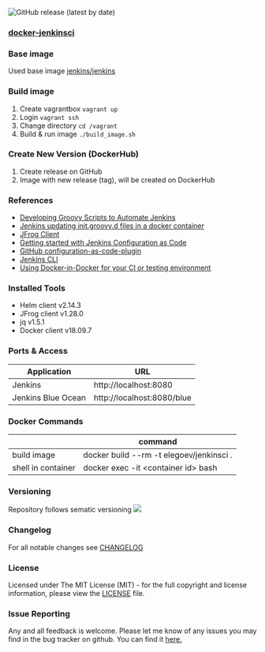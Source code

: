 ![GitHub release (latest by date)](https://img.shields.io/github/v/release/elegoev/docker-jenkinsci?style=plastic)

### [docker-jenkinsci](https://github.com/elegoev/docker-jenkinsci)

### Base image
Used base image [jenkins/jenkins](https://hub.docker.com/r/jenkins/jenkins)

### Build image
1. Create vagrantbox `vagrant up`
1. Login `vagrant ssh`
1. Change directory `cd /vagrant`
1. Build & run image `./build_image.sh`

### Create New Version (DockerHub)
1. Create release on GitHub
1. Image with new release (tag), will be created on DockerHub

### References
- [Developing Groovy Scripts to Automate Jenkins](https://brokenco.de/2017/07/24/groovy-automation-for-jenkins.html)
- [Jenkins updating init.groovy.d files in a docker container](https://stackoverflow.com/questions/45818327/jenkins-updating-init-groovy-d-files-in-a-docker-container)
- [JFrog Client](https://www.jfrog.com/confluence/display/CLI/CLI+for+JFrog+Artifactory)
- [Getting started with Jenkins Configuration as Code](https://www.praqma.com/stories/start-jenkins-config-as-code/)
- [GitHub configuration-as-code-plugin](https://github.com/jenkinsci/configuration-as-code-plugin/tree/master/demos)
- [Jenkins CLI ](https://jenkins.io/doc/book/managing/cli/#using-the-cli-client)
- [Using Docker-in-Docker for your CI or testing environment](https://jpetazzo.github.io/2015/09/03/do-not-use-docker-in-docker-for-ci/)

### Installed Tools
- Helm client v2.14.3
- JFrog client v1.28.0
- jq v1.5.1
- Docker client v18.09.7

### Ports & Access
| Application          | URL                         |
|----------------------|-----------------------------|
| Jenkins              | http://localhost:8080       |
| Jenkins Blue Ocean   | http://localhost:8080/blue  |

### Docker Commands
|                      | command                                            |
|----------------------|----------------------------------------------------|
| build image          | docker build --rm -t elegoev/jenkinsci .           |
| shell in container   | docker exec -it \<container id\> bash              |

### Versioning
Repository follows sematic versioning  [![](https://img.shields.io/badge/semver-2.0.0-green.svg)](http://semver.org)

### Changelog
For all notable changes see [CHANGELOG](https://github.com/elegoev/docker-jenkinsci/blob/master/CHANGELOG.md)

### License
Licensed under The MIT License (MIT) - for the full copyright and license information, please view the [LICENSE](https://github.com/elegoev/docker-jenkinsci/blob/master/LICENSE) file.

### Issue Reporting
Any and all feedback is welcome.  Please let me know of any issues you may find in the bug tracker on github. You can find it [here. ](https://github.com/elegoev/docker-jenkinsci/issues)
